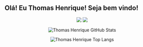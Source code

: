 

  ## Olá! Eu Thomas Henrique! Seja bem vindo!








<p align="center">
  <a href="mailto:thomashenrique2@gmail.com" alt="Gmail">
  <img src="https://img.shields.io/badge/-Gmail-FF0000?style=flat-square&labelColor=FF0000&logo=gmail&logoColor=white&link=thomashenrique2@gmail.com" /></a>

  <a href="https://www.linkedin.com/in/thomashenriquefr/" alt="Linkedin">
  <img src="https://img.shields.io/badge/-Linkedin-0e76a8?style=flat-square&logo=Linkedin&logoColor=white&link=https://www.linkedin.com/in/thomashenriquefr/" /></a>

</p> 

<div align="center">

![Thomas Henrique GitHub Stats](https://github-readme-stats.anuraghazra1.vercel.app/api?username=thomashfr&count_private=true&show_icons=true&hide_border=true)

![Thomas Henrique Top Langs](https://github-readme-stats.vercel.app/api/top-langs/?username=thomashfr&hide=objective-c&layout=compact)



 </div>

